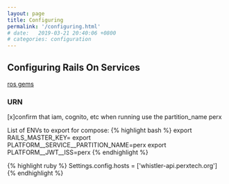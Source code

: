 ```yaml
---
layout: page
title: Configuring
permalink: '/configuring.html'
# date:   2019-03-21 20:40:06 +0800
# categories: configuration
---
```

## Configuring Rails On Services


[ros gems](https://github.com/rails-on-services/ros)

### URN

[x]confirm that iam, cognito, etc when running use the partition_name perx

List of ENVs to export for compose:
{% highlight bash %}
export RAILS_MASTER_KEY=
export PLATFORM__SERVICE__PARTITION_NAME=perx
export PLATFORM__JWT__ISS=perx
{% endhighlight %}

{% highlight ruby %}
Settings.config.hosts = ['whistler-api.perxtech.org']
{% endhighlight %}

<!---
To add new posts, simply add a file in the `_posts` directory that follows the convention `YYYY-MM-DD-name-of-post.ext` and includes the necessary front matter. Take a look at the source for this post to get an idea about how it works.
Check out the [Jekyll docs][jekyll-docs] for more info on how to get the most out of Jekyll. File all bugs/feature requests at [Jekyll’s GitHub repo][jekyll-gh]. If you have questions, you can ask them on [Jekyll Talk][jekyll-talk].

[jekyll-docs]: https://jekyllrb.com/docs/home
[jekyll-gh]:   https://github.com/jekyll/jekyll
[jekyll-talk]: https://talk.jekyllrb.com/
--->
